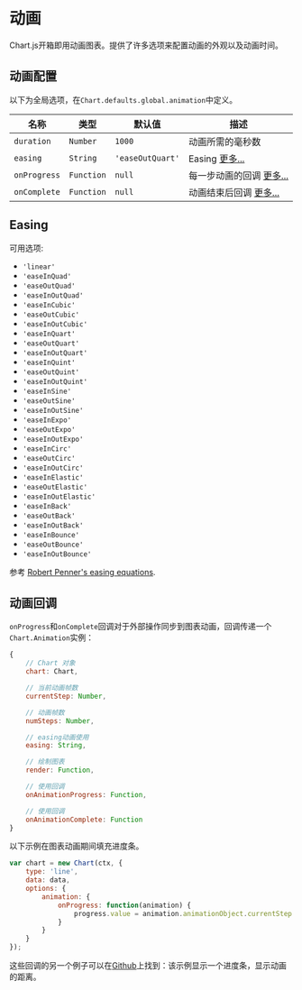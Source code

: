# 动画

Chart.js开箱即用动画图表。提供了许多选项来配置动画的外观以及动画时间。

## 动画配置

以下为全局选项，在`Chart.defaults.global.animation`中定义。

| 名称 | 类型 | 默认值 | 描述
| -----| ---- | --------| -----------
| `duration` | `Number` | `1000` | 动画所需的毫秒数
| `easing` | `String` | `'easeOutQuart'` | Easing [更多...](#easing)
| `onProgress` | `Function` | `null` | 每一步动画的回调 [更多...](#animation-callbacks)
| `onComplete` | `Function` | `null` | 动画结束后回调 [更多...](#animation-callbacks)

## Easing
 可用选项:
* `'linear'`
* `'easeInQuad'`
* `'easeOutQuad'`
* `'easeInOutQuad'`
* `'easeInCubic'`
* `'easeOutCubic'`
* `'easeInOutCubic'`
* `'easeInQuart'`
* `'easeOutQuart'`
* `'easeInOutQuart'`
* `'easeInQuint'`
* `'easeOutQuint'`
* `'easeInOutQuint'`
* `'easeInSine'`
* `'easeOutSine'`
* `'easeInOutSine'`
* `'easeInExpo'`
* `'easeOutExpo'`
* `'easeInOutExpo'`
* `'easeInCirc'`
* `'easeOutCirc'`
* `'easeInOutCirc'`
* `'easeInElastic'`
* `'easeOutElastic'`
* `'easeInOutElastic'`
* `'easeInBack'`
* `'easeOutBack'`
* `'easeInOutBack'`
* `'easeInBounce'`
* `'easeOutBounce'`
* `'easeInOutBounce'`

参考 [Robert Penner's easing equations](http://robertpenner.com/easing/).

## 动画回调

`onProgress`和`onComplete`回调对于外部操作同步到图表动画，回调传递一个`Chart.Animation`实例：

```javascript
{
    // Chart 对象
    chart: Chart,

    // 当前动画帧数
    currentStep: Number,

    // 动画帧数
    numSteps: Number,

    // easing动画使用
    easing: String,

    // 绘制图表
    render: Function,

    // 使用回调
    onAnimationProgress: Function,

    // 使用回调
    onAnimationComplete: Function
}
```

以下示例在图表动画期间填充进度条。
```javascript
var chart = new Chart(ctx, {
    type: 'line',
    data: data,
    options: {
        animation: {
            onProgress: function(animation) {
                progress.value = animation.animationObject.currentStep / animation.animationObject.numSteps;
            }
        }
    }
});
```

这些回调的另一个例子可以在[Github](https://github.com/chartjs/Chart.js/blob/master/samples/animation/progress-bar.html)上找到：该示例显示一个进度条，显示动画的距离。